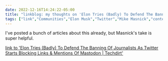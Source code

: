 ---date: 2022-12-16T14:24:22-05:00title: "linkblog: my thoughts on 'Elon Tries (Badly) To Defend The Banning Of Journalists As Twitter Starts Blocking Links & Mentions Of Mastodon | Techdirt'"tags: ["link","Communities","Elon Musk","Twitter","Mike Masnick","content moderation"]---I've posted a bunch of articles about this already, but Masnick's take is super helpful.   [link to 'Elon Tries (Badly) To Defend The Banning Of Journalists As Twitter Starts Blocking Links & Mentions Of Mastodon | Techdirt'](https://www.techdirt.com/2022/12/16/elon-tries-badly-to-defend-the-banning-of-journalists-as-twitter-starts-blocking-links-mentions-of-mastodon/)